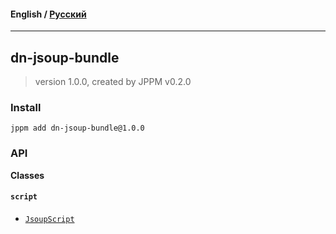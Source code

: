 #### **English** / [Русский](README.ru.md)

---

## dn-jsoup-bundle
> version 1.0.0, created by JPPM v0.2.0


### Install
```
jppm add dn-jsoup-bundle@1.0.0
```

### API
**Classes**

#### `script`

- [`JsoupScript`](https://github.com/jphp-compiler/develnext/blob/master/bundles/dn-jsoup-bundle/api-docs/classes/script/JsoupScript.md)
